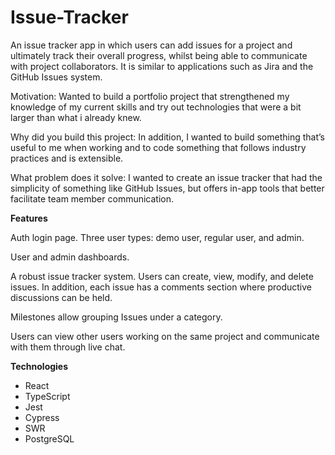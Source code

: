 # Issue-Tracker
An issue tracker app in which users can add issues for a project and ultimately track their overall progress, whilst being able to communicate with project collaborators. It is similar to applications such as Jira and the GitHub Issues system.

Motivation: Wanted to build a portfolio project that strengthened my knowledge of my current skills and try out technologies that were a bit larger than what i already knew.

Why did you build this project: In addition, I wanted to build something that’s useful to me when working and to code something that follows industry practices and is extensible.

What problem does it solve: I wanted to create an issue tracker that had the simplicity of something like GitHub Issues, but offers in-app tools that better facilitate team member communication.

****************Features****************

Auth login page. Three user types: demo user, regular user, and admin.

User and admin dashboards.

A robust issue tracker system. Users can create, view, modify, and delete issues. In addition, each issue has a comments section where productive discussions can be held.

Milestones allow grouping Issues under a category.

Users can view other users working on the same project and communicate with them through live chat.

************************Technologies************************

- React
- TypeScript
- Jest
- Cypress
- SWR
- PostgreSQL
